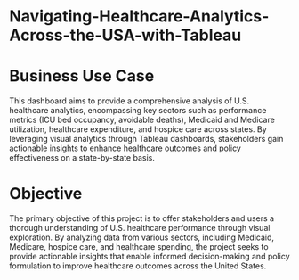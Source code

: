 # Navigating-Healthcare-Analytics-Across-the-USA-with-Tableau

# Business Use Case
This dashboard aims to provide a comprehensive analysis of U.S. healthcare analytics, encompassing key sectors such as performance metrics (ICU bed occupancy, avoidable deaths), Medicaid and Medicare utilization, healthcare expenditure, and hospice care across states. By leveraging visual analytics through Tableau dashboards, stakeholders gain actionable insights to enhance healthcare outcomes and policy effectiveness on a state-by-state basis.

# Objective

The primary objective of this project is to offer stakeholders and users a thorough understanding of U.S. healthcare performance through visual exploration. By analyzing data from various sectors, including Medicaid, Medicare, hospice care, and healthcare spending, the project seeks to provide actionable insights that enable informed decision-making and policy formulation to improve healthcare outcomes across the United States.

